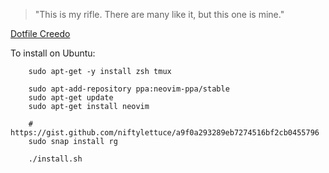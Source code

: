 > "This is my rifle. There are many like it, but this one is mine."

[Dotfile Creedo](https://en.wikipedia.org/wiki/Rifleman%27s_Creed)

To install on Ubuntu:

```
	sudo apt-get -y install zsh tmux

	sudo apt-add-repository ppa:neovim-ppa/stable
	sudo apt-get update
	sudo apt-get install neovim

	# https://gist.github.com/niftylettuce/a9f0a293289eb7274516bf2cb0455796
	sudo snap install rg

	./install.sh

```

